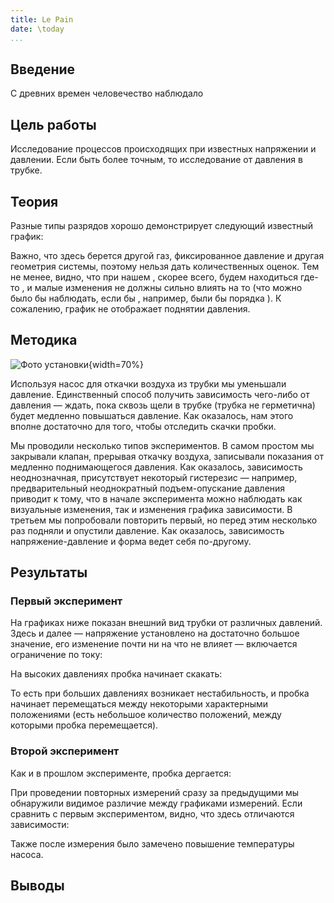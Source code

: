 ```yaml
---
title: Le Pain
date: \today
...
```


## Введение

С древних времен человечество наблюдало 
## Цель работы

Исследование процессов происходящих при известных напряжении и давлении. Если быть более точным, то исследование от давления в трубке.

## Теория

Разные типы разрядов хорошо демонстрирует следующий известный график:

Важно, что здесь берется другой газ, фиксированное давление и другая геометрия системы, поэтому нельзя дать количественных оценок. Тем не менее, видно, что при нашем , скорее всего, будем находиться где-то , и малые изменения не должны сильно влиять на то (что можно было бы наблюдать, если бы , например, были бы порядка ). К сожалению, график не отображает поднятии давления.

## Методика

![Фото установки](images_src/image-20220502225131905.png){width=70%}

Используя насос для откачки воздуха из трубки мы уменьшали давление. Единственный способ получить зависимость чего-либо от давления — ждать, пока сквозь щели в трубке (трубка не герметична) будет медленно повышаться давление. Как оказалось, нам этого вполне достаточно для того, чтобы отследить скачки пробки.

Мы проводили несколько типов экспериментов. В самом простом мы закрывали клапан, прерывая откачку воздуха, записывали показания от медленно поднимающегося давления. Как оказалось, зависимость неоднозначная, присутствует некоторый гистерезис — например, предварительный неоднократный подъем-опускание давления приводит к тому, что в начале эксперимента можно наблюдать как визуальные изменения, так и изменения графика зависимости. В третьем мы попробовали повторить первый, но перед этим несколько раз подняли и опустили давление. Как оказалось, зависимость напряжение-давление и форма ведет себя по-другому.


## Результаты

### Первый эксперимент

На графиках ниже показан внешний вид трубки от различных давлений. Здесь и далее — напряжение установлено на достаточно большое значение, его изменение почти ни на что не влияет — включается ограничение по току:

На высоких давлениях пробка начинает скакать:

То есть при больших давлениях возникает нестабильность, и пробка начинает перемещаться между некоторыми характерными положениями (есть небольшое количество положений, между которыми пробка перемещается).

### Второй эксперимент

Как и в прошлом эксперименте, пробка дергается:

При проведении повторных измерений сразу за предыдущими мы обнаружили видимое различие между графиками измерений. Если сравнить с первым экспериментом, видно, что здесь отличаются зависимости:

Также после измерения было замечено повышение температуры насоса.

## Выводы
